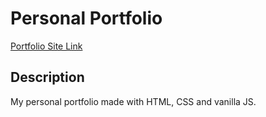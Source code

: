 # Personal Portfolio

[Portfolio Site Link](https://www.x-kom.pl/)

## Description

My personal portfolio made with HTML, CSS and vanilla JS.
